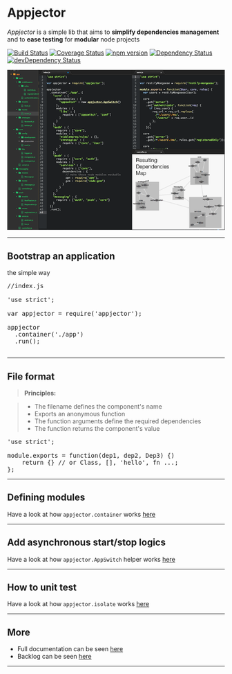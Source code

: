 Appjector
===================

*Appjector* is a simple lib that aims to **simplify dependencies management** and to **ease testing** for **modular** node projects

[![Build Status](https://travis-ci.org/machard/appjector.svg?branch=master)](https://travis-ci.org/machard/appjector)
[![Coverage Status](https://coveralls.io/repos/machard/appjector/badge.svg?branch=master)](https://coveralls.io/r/machard/appjector?branch=master)
[![npm version](https://badge.fury.io/js/appjector.svg)](http://badge.fury.io/js/appjector)
[![Dependency Status](https://david-dm.org/machard/appjector.svg)](https://david-dm.org/machard/appjector)
[![devDependency Status](https://david-dm.org/machard/appjector/dev-status.svg)](https://david-dm.org/machard/appjector#info=devDependencies)

![cover](./img/cover.png)

----------

Bootstrap an application
-------------

the simple way

<pre lang="javascript">
//index.js

'use strict';

var appjector = require('appjector');

appjector
  .container('./app')
  .run();

</pre>


----------


File format
-------------

> **Principles:**

> - The filename defines the component's name
> - Exports an anonymous function
> - The function arguments define the required dependencies
> - The function returns the component's value


<pre lang="javascript">
'use strict';

module.exports = function(dep1, dep2, Dep3) {)
	return {} // or Class, [], 'hello', fn ...;
};
</pre>

----------------


Defining modules
-------------

Have a look at how `appjector.container` works [here](http://github.com/machard/appjector/blob/master/appjector.container.md)

----------------


Add asynchronous start/stop logics
-------------

Have a look at how `appjector.AppSwitch` helper works [here](http://github.com/machard/appjector/blob/master/appjector.AppSwitch.md)

----------------


How to unit test
-------------

Have a look at how `appjector.isolate` works [here](http://github.com/machard/appjector/blob/master/appjector.isolate.md)


----------------


More
-------------
- Full documentation can be seen [here](http://machard.github.com/appjector)
- Backlog can be seen [here](http://github.com/machard/appjector/blob/master/backlog.md)

----------------